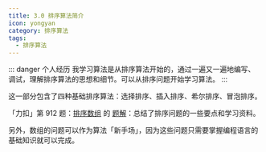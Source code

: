 ```yaml
---
title: 3.0 排序算法简介
icon: yongyan
category: 排序算法
tags:
  - 排序算法
---
```



::: danger 个人经历
我学习算法是从排序算法开始的，通过一遍又一遍地编写、调试，理解排序算法的思想和细节。可以从排序问题开始学习算法。
:::

这一部分包含了四种基础排序算法：选择排序、插入排序、希尔排序、冒泡排序。

「力扣」第 912 题：[排序数组](https://leetcode-cn.com/problems/sort-an-array/) 的 [题解](https://leetcode-cn.com/problems/sort-an-array/solution/fu-xi-ji-chu-pai-xu-suan-fa-java-by-liweiwei1419/)：总结了排序问题的一些要点和学习资料。


另外，数组的问题可以作为算法「新手场」，因为这些问题只需要掌握编程语言的基础知识就可以完成。